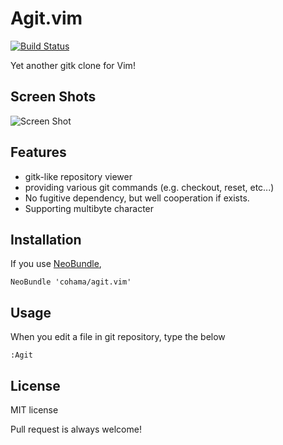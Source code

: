Agit.vim
========
[![Build Status](https://travis-ci.org/cohama/agit.vim.png?branch=master)](https://travis-ci.org/cohama/agit.vim)

Yet another gitk clone for Vim!

Screen Shots
------------
![Screen Shot](http://i.gyazo.com/d0895f88bcd15e252017325a01fa89bc.gif)

Features
--------
* gitk-like repository viewer
* providing various git commands (e.g. checkout, reset, etc...)
* No fugitive dependency, but well cooperation if exists.
* Supporting multibyte character

Installation
------------
If you use [NeoBundle](https://github.com/Shougo/neobundle.vim),
```vim
NeoBundle 'cohama/agit.vim'
```

Usage
-----
When you edit a file in git repository, type the below
```vim
:Agit
```

License
-------
MIT license

Pull request is always welcome!
